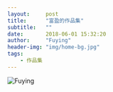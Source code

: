```yaml
---
layout:     post
title:      "富盈的作品集"
subtitle:   ""
date:       2018-06-01 15:32:20
author:     "Fuying"
header-img: "img/home-bg.jpg"
tags:
    - 作品集
---
```


![Fuying](/img/collection.jpeg)
